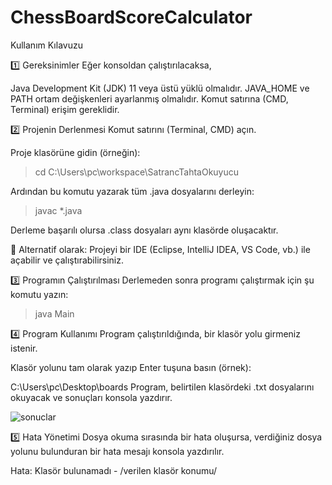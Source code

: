 # ChessBoardScoreCalculator

Kullanım Kılavuzu
 
1️⃣ Gereksinimler
Eğer konsoldan çalıştırılacaksa,

Java Development Kit (JDK) 11 veya üstü yüklü olmalıdır.
JAVA_HOME ve PATH ortam değişkenleri ayarlanmış olmalıdır.
Komut satırına (CMD, Terminal) erişim gereklidir.

2️⃣ Projenin Derlenmesi
Komut satırını (Terminal, CMD) açın.

Proje klasörüne gidin (örneğin):
> cd C:\Users\pc\workspace\SatrancTahtaOkuyucu

Ardından bu komutu yazarak tüm .java dosyalarını derleyin:
> javac *.java

Derleme başarılı olursa .class dosyaları aynı klasörde oluşacaktır.

🔀 Alternatif olarak: Projeyi bir IDE (Eclipse, IntelliJ IDEA, VS Code, vb.) ile açabilir ve çalıştırabilirsiniz.

3️⃣ Programın Çalıştırılması
Derlemeden sonra programı çalıştırmak için şu komutu yazın:
> java Main

4️⃣ Program Kullanımı
Program çalıştırıldığında, bir klasör yolu girmeniz istenir.

Klasör yolunu tam olarak yazıp Enter tuşuna basın (örnek):

C:\Users\pc\Desktop\boards
Program, belirtilen klasördeki .txt dosyalarını okuyacak ve sonuçları konsola yazdırır.

![sonuclar](https://github.com/user-attachments/assets/077e772f-95cb-4e05-ac96-baa951e89157)

5️⃣ Hata Yönetimi
Dosya okuma sırasında bir hata oluşursa, verdiğiniz dosya yolunu bulunduran bir hata mesajı konsola yazdırılır.

Hata: Klasör bulunamadı - /verilen klasör konumu/
